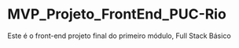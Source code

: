 # MVP_Projeto_FrontEnd_PUC-Rio
Este é o front-end projeto final do primeiro módulo, Full Stack Básico
